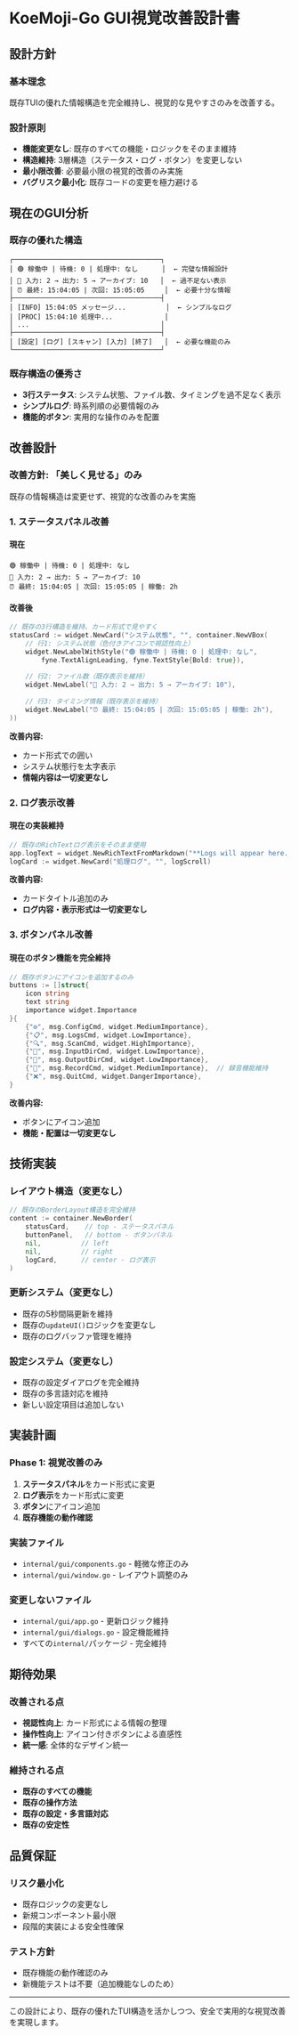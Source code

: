 # KoeMoji-Go GUI視覚改善設計書

## 設計方針

### 基本理念
既存TUIの優れた情報構造を完全維持し、視覚的な見やすさのみを改善する。

### 設計原則
- **機能変更なし**: 既存のすべての機能・ロジックをそのまま維持
- **構造維持**: 3層構造（ステータス・ログ・ボタン）を変更しない
- **最小限改善**: 必要最小限の視覚的改善のみ実施
- **バグリスク最小化**: 既存コードの変更を極力避ける

## 現在のGUI分析

### 既存の優れた構造
```
┌─────────────────────────────────────┐
│ 🟢 稼働中 | 待機: 0 | 処理中: なし      │  ← 完璧な情報設計
│ 📁 入力: 2 → 出力: 5 → アーカイブ: 10   │  ← 過不足ない表示
│ ⏰ 最終: 15:04:05 | 次回: 15:05:05     │  ← 必要十分な情報
├─────────────────────────────────────┤
│ [INFO] 15:04:05 メッセージ...          │  ← シンプルなログ
│ [PROC] 15:04:10 処理中...             │
│ ...                                 │
├─────────────────────────────────────┤
│ [設定] [ログ] [スキャン] [入力] [終了]   │  ← 必要な機能のみ
└─────────────────────────────────────┘
```

### 既存構造の優秀さ
- **3行ステータス**: システム状態、ファイル数、タイミングを過不足なく表示
- **シンプルログ**: 時系列順の必要情報のみ
- **機能的ボタン**: 実用的な操作のみを配置

## 改善設計

### 改善方針: 「美しく見せる」のみ
既存の情報構造は変更せず、視覚的な改善のみを実施

### 1. ステータスパネル改善

#### 現在
```
🟢 稼働中 | 待機: 0 | 処理中: なし
📁 入力: 2 → 出力: 5 → アーカイブ: 10  
⏰ 最終: 15:04:05 | 次回: 15:05:05 | 稼働: 2h
```

#### 改善後
```go
// 既存の3行構造を維持、カード形式で見やすく
statusCard := widget.NewCard("システム状態", "", container.NewVBox(
    // 行1: システム状態（色付きアイコンで視認性向上）
    widget.NewLabelWithStyle("🟢 稼働中 | 待機: 0 | 処理中: なし", 
        fyne.TextAlignLeading, fyne.TextStyle{Bold: true}),
    
    // 行2: ファイル数（既存表示を維持）
    widget.NewLabel("📁 入力: 2 → 出力: 5 → アーカイブ: 10"),
    
    // 行3: タイミング情報（既存表示を維持）
    widget.NewLabel("⏰ 最終: 15:04:05 | 次回: 15:05:05 | 稼働: 2h"),
))
```

**改善内容:**
- カード形式での囲い
- システム状態行を太字表示
- **情報内容は一切変更なし**

### 2. ログ表示改善

#### 現在の実装維持
```go
// 既存のRichTextログ表示をそのまま使用
app.logText = widget.NewRichTextFromMarkdown("**Logs will appear here...**")
logCard := widget.NewCard("処理ログ", "", logScroll)
```

**改善内容:**
- カードタイトル追加のみ
- **ログ内容・表示形式は一切変更なし**

### 3. ボタンパネル改善

#### 現在のボタン機能を完全維持
```go
// 既存ボタンにアイコンを追加するのみ
buttons := []struct{
    icon string
    text string
    importance widget.Importance
}{
    {"⚙️", msg.ConfigCmd, widget.MediumImportance},
    {"📋", msg.LogsCmd, widget.LowImportance},
    {"🔍", msg.ScanCmd, widget.HighImportance},
    {"📁", msg.InputDirCmd, widget.LowImportance},
    {"📁", msg.OutputDirCmd, widget.LowImportance},
    {"🎤", msg.RecordCmd, widget.MediumImportance},  // 録音機能維持
    {"❌", msg.QuitCmd, widget.DangerImportance},
}
```

**改善内容:**
- ボタンにアイコン追加
- **機能・配置は一切変更なし**

## 技術実装

### レイアウト構造（変更なし）
```go
// 既存のBorderLayout構造を完全維持
content := container.NewBorder(
    statusCard,    // top - ステータスパネル
    buttonPanel,   // bottom - ボタンパネル
    nil,          // left
    nil,          // right
    logCard,      // center - ログ表示
)
```

### 更新システム（変更なし）
- 既存の5秒間隔更新を維持
- 既存の`updateUI()`ロジックを変更なし
- 既存のログバッファ管理を維持

### 設定システム（変更なし）
- 既存の設定ダイアログを完全維持
- 既存の多言語対応を維持
- 新しい設定項目は追加しない


## 実装計画

### Phase 1: 視覚改善のみ
1. **ステータスパネル**をカード形式に変更
2. **ログ表示**をカード形式に変更
3. **ボタン**にアイコン追加
4. **既存機能の動作確認**

### 実装ファイル
- `internal/gui/components.go` - 軽微な修正のみ
- `internal/gui/window.go` - レイアウト調整のみ

### 変更しないファイル
- `internal/gui/app.go` - 更新ロジック維持
- `internal/gui/dialogs.go` - 設定機能維持
- すべての`internal/`パッケージ - 完全維持

## 期待効果

### 改善される点
- **視認性向上**: カード形式による情報の整理
- **操作性向上**: アイコン付きボタンによる直感性
- **統一感**: 全体的なデザイン統一

### 維持される点
- **既存のすべての機能**
- **既存の操作方法**
- **既存の設定・多言語対応**
- **既存の安定性**

## 品質保証

### リスク最小化
- 既存ロジックの変更なし
- 新規コンポーネント最小限
- 段階的実装による安全性確保

### テスト方針
- 既存機能の動作確認のみ
- 新機能テストは不要（追加機能なしのため）

---

この設計により、既存の優れたTUI構造を活かしつつ、安全で実用的な視覚改善を実現します。
